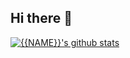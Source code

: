 ## Hi there 👋

<!--
**StefStar/StefStar** is a ✨ _special_ ✨ repository because its `README.md` (this file) appears on your GitHub profile.

Here are some ideas to get you started:

- 🔭 I’m currently working on SSW Google Ads & Analytics
- 🌱 I’m currently learning about the software development space
- 📫 How to reach me: StefStarcevic@ssw.com.au
- 😄 Pronouns: He/Him
- ⚡ Fun fact: I used to be a music teacher and still can't keep tempo
-->
[![{{NAME}}'s github stats](https://github-readme-stats.vercel.app/api?username={{USERNAME}}&theme=dark)](https://github.com/{{USERNAME}}/github-readme-stats)
